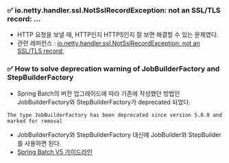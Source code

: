 ### ✅ io.netty.handler.ssl.NotSslRecordException: not an SSL/TLS record: ...

* HTTP 요청을 보낼 때, HTTP인지 HTTPS인지 잘 보면 해결할 수 있는 문제였다.
* 관련 레퍼런스 : [io.netty.handler.ssl.NotSslRecordException: not an SSL/TLS record:](https://github.com/spring-cloud/spring-cloud-gateway/issues/378)

### ✅ How to solve deprecation warning of JobBuilderFactory and StepBuilderFactory

* Spring Batch의 버전 업그레이드에 따라 기존에 작성했던 방법인 JobBuilderFactory와 StepBuilderFactory가 deprecated 되었다.

```text
The type JobBuilderFactory has been deprecated since version 5.0.0 and marked for removal
```

* JobBuilderFactory와 StepBuilderFactory 대신에 JobBuilder와 StepBuilder를 사용하면 된다.
* [Spring Batch V5 가이드라인](https://github.com/spring-projects/spring-batch/wiki/Spring-Batch-5.0-Migration-Guide#transaction-manager-bean-exposureconfiguration)